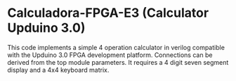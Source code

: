 # Calculadora-FPGA-E3 (Calculator Upduino 3.0)

This code implements a simple 4 operation calculator in verilog compatible with the Upduino 3.0 FPGA development platform. Connections can be derived from the top module parameters. It requires a 4 digit seven segment display and a 4x4 keyboard matrix.
